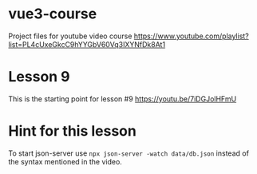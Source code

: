 # vue3-course
Project files for youtube video course https://www.youtube.com/playlist?list=PL4cUxeGkcC9hYYGbV60Vq3IXYNfDk8At1
# Lesson 9
This is the starting point for lesson #9 https://youtu.be/7iDGJolHFmU
# Hint for this lesson
To start json-server use `npx json-server -watch data/db.json` instead of the syntax mentioned in the video.